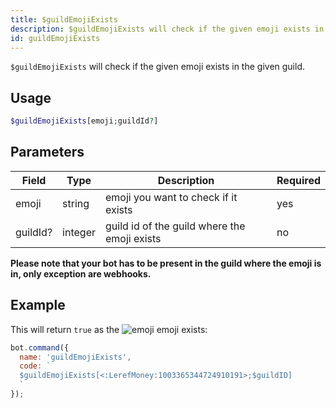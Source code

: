 ```yaml
---
title: $guildEmojiExists 
description: $guildEmojiExists will check if the given emoji exists in the given guild.
id: guildEmojiExists
---
```


`$guildEmojiExists` will check if the given emoji exists in the given guild.

## Usage

```php
$guildEmojiExists[emoji;guildId?]
```

## Parameters 


| Field    | Type    | Description                                  | Required |
| -------- | ------- | -------------------------------------------- | -------- |
| emoji    | string  | emoji you want to check if it exists         | yes      |
| guildId? | integer | guild id of the guild where the emoji exists | no       |

**Please note that your bot has to be present in the guild where the emoji is in, only exception are webhooks.**

## Example

This will return `true` as the ![emoji](https://cdn.discordapp.com/emojis/1003365344724910191.webp?size=16&quality=lossless) emoji exists:

```javascript
bot.command({
  name: 'guildEmojiExists',
  code: `
  $guildEmojiExists[<:LerefMoney:1003365344724910191>;$guildID]
  `
});
```
